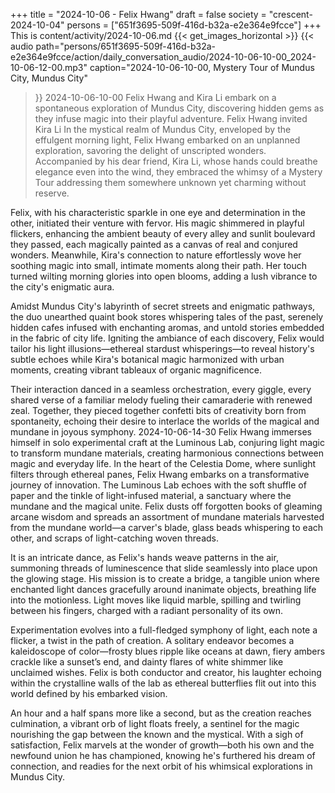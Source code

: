 +++
title = "2024-10-06 - Felix Hwang"
draft = false
society = "crescent-2024-10-04"
persons = ["651f3695-509f-416d-b32a-e2e364e9fcce"]
+++
This is content/activity/2024-10-06.md
{{< get_images_horizontal >}}
{{< audio
    path="persons/651f3695-509f-416d-b32a-e2e364e9fcce/action/daily_conversation_audio/2024-10-06-10-00_2024-10-06-12-00.mp3" 
    caption="2024-10-06-10-00, Mystery Tour of Mundus City, Mundus City"
>}}
2024-10-06-10-00
Felix Hwang and Kira Li embark on a spontaneous exploration of Mundus City, discovering hidden gems as they infuse magic into their playful adventure.
Felix Hwang invited Kira Li
In the mystical realm of Mundus City, enveloped by the effulgent morning light, Felix Hwang embarked on an unplanned exploration, savoring the delight of unscripted wonders. Accompanied by his dear friend, Kira Li, whose hands could breathe elegance even into the wind, they embraced the whimsy of a Mystery Tour addressing them somewhere unknown yet charming without reserve.

Felix, with his characteristic sparkle in one eye and determination in the other, initiated their venture with fervor. His magic shimmered in playful flickers, enhancing the ambient beauty of every alley and sunlit boulevard they passed, each magically painted as a canvas of real and conjured wonders. Meanwhile, Kira's connection to nature effortlessly wove her soothing magic into small, intimate moments along their path. Her touch turned wilting morning glories into open blooms, adding a lush vibrance to the city's enigmatic aura.

Amidst Mundus City's labyrinth of secret streets and enigmatic pathways, the duo unearthed quaint book stores whispering tales of the past, serenely hidden cafes infused with enchanting aromas, and untold stories embedded in the fabric of city life. Igniting the ambiance of each discovery, Felix would tailor his light illusions—ethereal stardust whisperings—to reveal history's subtle echoes while Kira's botanical magic harmonized with urban moments, creating vibrant tableaux of organic magnificence.

Their interaction danced in a seamless orchestration, every giggle, every shared verse of a familiar melody fueling their camaraderie with renewed zeal. Together, they pieced together confetti bits of creativity born from spontaneity, echoing their desire to interlace the worlds of the magical and mundane in joyous symphony.
2024-10-06-14-30
Felix Hwang immerses himself in solo experimental craft at the Luminous Lab, conjuring light magic to transform mundane materials, creating harmonious connections between magic and everyday life.
In the heart of the Celestia Dome, where sunlight filters through ethereal panes, Felix Hwang embarks on a transformative journey of innovation. The Luminous Lab echoes with the soft shuffle of paper and the tinkle of light-infused material, a sanctuary where the mundane and the magical unite. Felix dusts off forgotten books of gleaming arcane wisdom and spreads an assortment of mundane materials harvested from the mundane world—a carver's blade, glass beads whispering to each other, and scraps of light-catching woven threads.

It is an intricate dance, as Felix's hands weave patterns in the air, summoning threads of luminescence that slide seamlessly into place upon the glowing stage. His mission is to create a bridge, a tangible union where enchanted light dances gracefully around inanimate objects, breathing life into the motionless. Light moves like liquid marble, spilling and twirling between his fingers, charged with a radiant personality of its own.

Experimentation evolves into a full-fledged symphony of light, each note a flicker, a twist in the path of creation. A solitary endeavor becomes a kaleidoscope of color—frosty blues ripple like oceans at dawn, fiery ambers crackle like a sunset’s end, and dainty flares of white shimmer like unclaimed wishes. Felix is both conductor and creator, his laughter echoing within the crystalline walls of the lab as ethereal butterflies flit out into this world defined by his embarked vision. 

An hour and a half spans more like a second, but as the creation reaches culmination, a vibrant orb of light floats freely, a sentinel for the magic nourishing the gap between the known and the mystical. With a sigh of satisfaction, Felix marvels at the wonder of growth—both his own and the newfound union he has championed, knowing he's furthered his dream of connection, and readies for the next orbit of his whimsical explorations in Mundus City.
